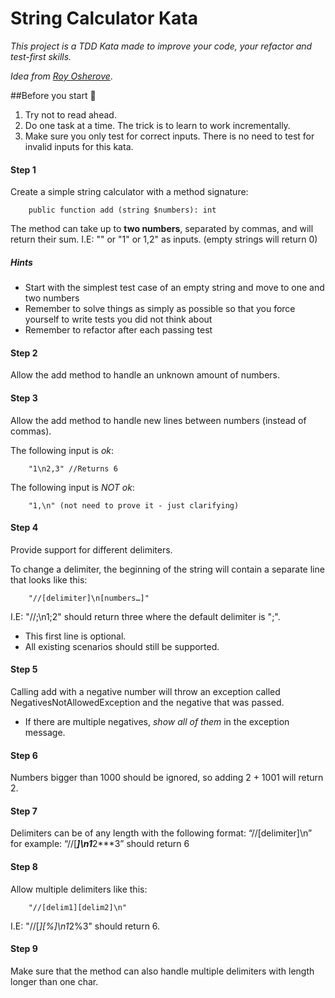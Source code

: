 # String Calculator Kata

_This project is a TDD Kata made to improve your code, your refactor and test-first skills._

_Idea from [Roy Osherove](https://osherove.com/tdd-kata-1/)_.

##Before you start 🚀

1. Try not to read ahead.
2. Do one task at a time. The trick is to learn to work incrementally.
3. Make sure you only test for correct inputs. There is no need to test for invalid inputs for this kata.

#### Step 1
Create a simple string calculator with a method signature:

```
    public function add (string $numbers): int
```

The method can take up to **two numbers**, separated by commas, and will return their sum.
I.E: "" or "1" or 1,2" as inputs. (empty strings will return 0)

##### Hints
- Start with the simplest test case of an empty string and move to one and two numbers
- Remember to solve things as simply as possible so that you force yourself to write tests you did not think about
- Remember to refactor after each passing test

#### Step 2
Allow the add method to handle an unknown amount of numbers.

#### Step 3
Allow the add method to handle new lines between numbers (instead of commas).

The following input is _ok_:
```
    "1\n2,3" //Returns 6
```

The following input is _NOT ok_:
```
    "1,\n" (not need to prove it - just clarifying)
```

#### Step 4

Provide support for different delimiters.

To change a delimiter, the beginning of the string will contain a separate line that looks like this:

```
    "//[delimiter]\n[numbers…]"
```

I.E: "//;\n1;2" should return three where the default delimiter is ";".

- This first line is optional.
- All existing scenarios should still be supported.

#### Step 5
Calling add with a negative number will throw an exception called NegativesNotAllowedException and the negative that was passed.
- If there are multiple negatives, _show all of them_ in the exception message.


#### Step 6
Numbers bigger than 1000 should be ignored, so adding 2 + 1001 will return 2.

#### Step 7
Delimiters can be of any length with the following format: “//[delimiter]\n” for example: “//[***]\n1***2***3” should return 6

#### Step 8
Allow multiple delimiters like this:
```
    "//[delim1][delim2]\n" 
```
I.E: "//[*][%]\n1*2%3" should return 6.

#### Step 9
Make sure that the method can also handle multiple delimiters with length longer than one char.